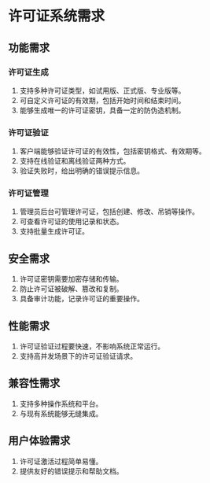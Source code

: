 # 许可证系统需求

## 功能需求
### 许可证生成
1. 支持多种许可证类型，如试用版、正式版、专业版等。
2. 可自定义许可证的有效期，包括开始时间和结束时间。
3. 能够生成唯一的许可证密钥，具备一定的防伪造机制。

### 许可证验证
1. 客户端能够验证许可证的有效性，包括密钥格式、有效期等。
2. 支持在线验证和离线验证两种方式。
3. 验证失败时，给出明确的错误提示信息。

### 许可证管理
1. 管理员后台可管理许可证，包括创建、修改、吊销等操作。
2. 可查看许可证的使用记录和状态。
3. 支持批量生成许可证。

## 安全需求
1. 许可证密钥需要加密存储和传输。
2. 防止许可证被破解、篡改和复制。
3. 具备审计功能，记录许可证的重要操作。

## 性能需求
1. 许可证验证过程要快速，不影响系统正常运行。
2. 支持高并发场景下的许可证验证请求。

## 兼容性需求
1. 支持多种操作系统和平台。
2. 与现有系统能够无缝集成。

## 用户体验需求
1. 许可证激活过程简单易懂。
2. 提供友好的错误提示和帮助文档。
